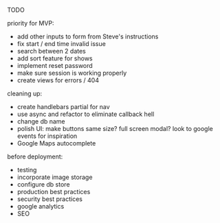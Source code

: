 TODO

priority for MVP:
- add other inputs to form from Steve's instructions
- fix start / end time invalid issue
- search between 2 dates
- add sort feature for shows
- implement reset password
- make sure session is working properly
- create views for errors / 404

cleaning up:
- create handlebars partial for nav
- use async and refactor to eliminate callback hell
- change db name
- polish UI: make buttons same size? full screen modal? look to google events for inspiration
- Google Maps autocomplete

before deployment:
- testing
- incorporate image storage
- configure db store
- production best practices
- security best practices
- google analytics
- SEO
